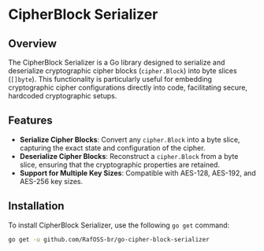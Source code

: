 # CipherBlock Serializer

## Overview
The CipherBlock Serializer is a Go library designed to serialize and deserialize cryptographic cipher blocks (`cipher.Block`) into byte slices (`[]byte`). This functionality is particularly useful for embedding cryptographic cipher configurations directly into code, facilitating secure, hardcoded cryptographic setups.

## Features
- **Serialize Cipher Blocks**: Convert any `cipher.Block` into a byte slice, capturing the exact state and configuration of the cipher.
- **Deserialize Cipher Blocks**: Reconstruct a `cipher.Block` from a byte slice, ensuring that the cryptographic properties are retained.
- **Support for Multiple Key Sizes**: Compatible with AES-128, AES-192, and AES-256 key sizes.

## Installation
To install CipherBlock Serializer, use the following `go get` command:

```bash
go get -u github.com/RafOSS-br/go-cipher-block-serializer
